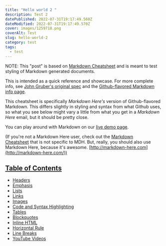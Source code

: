 ```yaml
---
title: "Hello world 2 "
description: Test 2
datePublished: 2022-07-31T19:17:49.560Z
dateModified: 2022-07-31T19:17:49.570Z
cover: images/1259718.png
coverAlt: Test
slug: hello-world-2
category: test
tags:
  - test
---
```

NOTE: This "post" is based on [Markdown Cheatsheet](https://github.com/adam-p/markdown-here/wiki/Markdown-Cheatsheet) and is meant to test styling of Markdown generated documents.

This is intended as a quick reference and showcase. For more complete info, see [John Gruber's original spec](http://daringfireball.net/projects/markdown/) and the [Github-flavored Markdown info page](http://github.github.com/github-flavored-markdown/).

This cheatsheet is specifically *Markdown Here's* version of Github-flavored Markdown. This differs slightly in styling and syntax from what Github uses, so what you see below might vary a little from what you get in a *Markdown Here* email, but it should be pretty close.

You can play around with Markdown on our [live demo page](http://www.markdown-here.com/livedemo.html).

(If you're not a Markdown Here user, check out the [Markdown Cheatsheet](https://xiaosblog.netlify.app/Markdown-Cheatsheet) that is not specific to MDH. But, really, you should also use Markdown Here, because it's awesome. [http://markdown-here.com](http://markdown-here.com/))

## [Table of Contents](https://xiaosblog.netlify.app/big-sample-test#table-of-contents)

* [Headers](https://xiaosblog.netlify.app/big-sample-test#headers)
* [Emphasis](https://xiaosblog.netlify.app/big-sample-test#emphasis)
* [Lists](https://xiaosblog.netlify.app/big-sample-test#lists)
* [Links](https://xiaosblog.netlify.app/big-sample-test#links)
* [Images](https://xiaosblog.netlify.app/big-sample-test#images)
* [Code and Syntax Highlighting](https://xiaosblog.netlify.app/big-sample-test#code-and-syntax-highlighting)
* [Tables](https://xiaosblog.netlify.app/big-sample-test#tables)
* [Blockquotes](https://xiaosblog.netlify.app/big-sample-test#blockquotes)
* [Inline HTML](https://xiaosblog.netlify.app/big-sample-test#inline-html)
* [Horizontal Rule](https://xiaosblog.netlify.app/big-sample-test#horizontal-rule)
* [Line Breaks](https://xiaosblog.netlify.app/big-sample-test#line-breaks)
* [YouTube Videos](https://xiaosblog.netlify.app/big-sample-test#you-tube-videos)